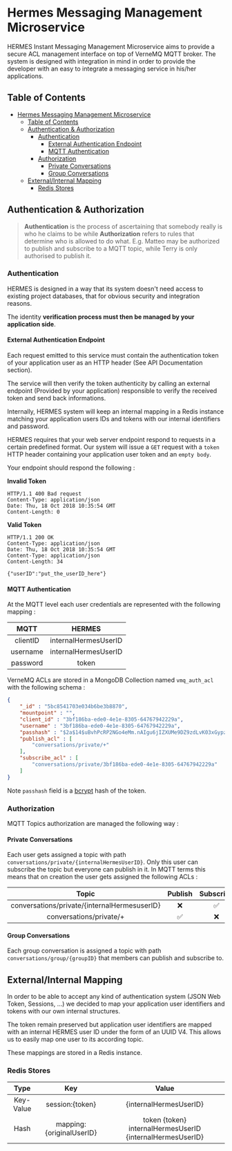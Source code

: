 # Hermes Messaging Management Microservice

HERMES Instant Messaging Management Microservice aims to provide a secure ACL management interface on top of VerneMQ MQTT broker.
The system is designed with integration in mind in order to provide the developer with an easy to integrate a messaging service in his/her applications.

## Table of Contents
- [Hermes Messaging Management Microservice](#hermes-messaging-management-microservice)
    - [Table of Contents](#table-of-contents)
    - [Authentication & Authorization](#authentication--authorization)
        - [Authentication](#authentication)
            - [External Authentication Endpoint](#external-authentication-endpoint)
            - [MQTT Authentication](#mqtt-authentication)
        - [Authorization](#authorization)
            - [Private Conversations](#private-conversations)
            - [Group Conversations](#group-conversations)
    - [External/Internal Mapping](#externalinternal-mapping)
        - [Redis Stores](#redis-stores)


## Authentication  & Authorization

>**Authentication** is the process of ascertaining
> that somebody really is who he claims to be while
>**Authorization** refers to rules that determine 
>who is allowed to do what. E.g. Matteo may be 
>authorized to publish and subscribe to a MQTT topic, while Terry is only authorised to publish it.

### Authentication 

HERMES is designed in a way that its system doesn't need access to existing project databases, that for obvious security and integration reasons. 

The identity **verification process must then be managed by your application side**.

#### External Authentication Endpoint
Each request emitted to this service must contain the authentication token of your application user as an HTTP header (See API Documentation section). 

The service will then verify the token authenticity by calling an external endpoint (Provided by your application) responsible to verify the received token and send back informations. 

Internally, HERMES system will keep an internal mapping in a Redis instance matching your application users IDs and tokens with our internal identifiers and password.

HERMES requires that your web server endpoint respond to requests in a certain predefined format. Our system will issue a `GET` request with a `token` HTTP header containing your application user token and an `empty body`.

Your endpoint should respond the following :

**Invalid Token**

```
HTTP/1.1 400 Bad request
Content-Type: application/json
Date: Thu, 18 Oct 2018 10:35:54 GMT
Content-Length: 0
```

**Valid Token**

```
HTTP/1.1 200 OK
Content-Type: application/json
Date: Thu, 18 Oct 2018 10:35:54 GMT
Content-Type: application/json
Content-Length: 34

{"userID":"put_the_userID_here"}
```

#### MQTT Authentication

At the MQTT level each user credentials are represented with the following mapping :

|   MQTT   |        HERMES        |
|:--------:|:--------------------:|
| clientID | internalHermesUserID |
| username | internalHermesUserID |
| password |         token        |

VerneMQ ACLs are stored in a MongoDB Collection named `vmq_auth_acl` with the following schema : 

```json
{
	"_id" : "5bc8541703e034b6be3b8870",
	"mountpoint" : "",
	"client_id" : "3bf186ba-ede0-4e1e-8305-64767942229a",
	"username" : "3bf186ba-ede0-4e1e-8305-64767942229a",
	"passhash" : "$2a$14$uBvhPcRP2NGo4eMm.nAIgu6jIZXUMe9DZ9zdLvK03xGypzvBYZvYS",
	"publish_acl" : [
		"conversations/private/+"
	],
	"subscribe_acl" : [
		"conversations/private/3bf186ba-ede0-4e1e-8305-64767942229a"
	]
}
```
Note `passhash` field is a [bcrypt](https://godoc.org/golang.org/x/crypto/bcrypt) hash of the token.

### Authorization

MQTT Topics authorization are managed the following way :

#### Private Conversations
Each user gets assigned a topic with path `conversations/private/{internalHermesUserID}`. Only this user can subscribe the topic but everyone can publish in it. In MQTT terms this means that on creation the user gets assigned the following ACLs :

 |              Topic                          | Publish | Subscribe |
|:--------------------------------------------:|:-------:|:---------:|
| conversations/private/{internalHermesuserID} |    ❌    |     ✅    |
|     conversations/private/+                  |    ✅    |     ❌    |


#### Group Conversations

Each group conversation is assigned a topic with path `conversations/group/{groupID}` that members can publish and subscribe to.

## External/Internal Mapping

In order to be able to accept any kind of authentication system (JSON Web Token, Sessions, ...) we decided to map your application
user identifiers and tokens with our own internal structures.

The token remain preserved but application user identifiers are mapped with an internal HERMES user ID
under the form of an UUID V4. This allows us to easily map one user to its according topic.

These mappings are stored in a Redis instance.

### Redis Stores

|    Type   |            Key           |                           Value                           |
|:---------:|:------------------------:|:---------------------------------------------------------:|
| Key-Value |      session:{token}     |                   {internalHermesUserID}                  |
|    Hash   | mapping:{originalUserID} | token {token} internalHermesUserID {internalHermesUserID} |